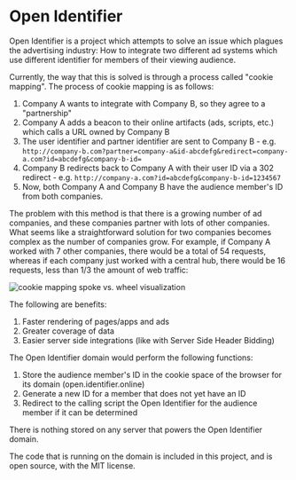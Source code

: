 # Open Identifier

Open Identifier is a project which attempts to solve an issue which plagues the advertising industry:  How to integrate two different ad systems which use different identifier for members of their viewing audience.

Currently, the way that this is solved is through a process called "cookie mapping".  The process of cookie mapping is as follows:

1. Company A wants to integrate with Company B, so they agree to a "partnership"
2. Company A adds a beacon to their online artifacts (ads, scripts, etc.) which calls a URL owned by Company B
3. The user identifier and partner identifier are sent to Company B - e.g. `http://company-b.com?partner=company-a&id-abcdefg&redirect=company-a.com?id=abcdefg&company-b-id=`
4. Company B redirects back to Company A with their user ID via a 302 redirect - e.g. `http://company-a.com?id=abcdefg&company-b-id=1234567`
5. Now, both Company A and Company B have the audience member's ID from both companies.

The problem with this method is that there is a growing number of ad companies, and these companies partner with lots of other companies.  What seems like a straightforward solution for two companies becomes complex as the number of companies grow.  For example, if Company A worked with 7 other companies, there would be a total of 54 requests, whereas if each company just worked with a central hub, there would be 16 requests, less than 1/3 the amount of web traffic:

![cookie mapping spoke vs. wheel visualization](https://docs.google.com/drawings/d/1lxv1EKDxpBSKkesH-UU7MVLfhGg8PBWuljZblBTUtoY/pub?w=1106&h=580)

The following are benefits:

1. Faster rendering of pages/apps and ads
2. Greater coverage of data
3. Easier server side integrations (like with Server Side Header Bidding)

The Open Identifier domain would perform the following functions:

1. Store the audience member's ID in the cookie space of the browser for its domain (open.identifier.online)
2. Generate a new ID for a member that does not yet have an ID
3. Redirect to the calling script the Open Identifier for the audience member if it can be determined

There is nothing stored on any server that powers the Open Identifier domain.

The code that is running on the domain is included in this project, and is open source, with the MIT license.

